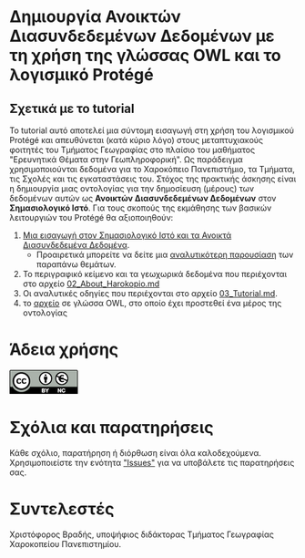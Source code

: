 # Δημιουργία Ανοικτών Διασυνδεδεμένων Δεδομένων με τη χρήση της γλώσσας OWL και το λογισμικό Protégé

## Σχετικά με το tutorial 
Το tutorial αυτό αποτελεί μια σύντομη εισαγωγή στη χρήση του λογισμικού Protégé και απευθύνεται (κατά κύριο λόγο) στους μεταπτυχιακούς φοιτητές του Τμήματος Γεωγραφίας στο πλαίσιο του μαθήματος "Ερευνητικά Θέματα στην Γεωπληροφορική". Ως παράδειγμα χρησιμοποιούνται δεδομένα για το Χαροκόπειο Πανεπιστήμιο, τα Τμήματα, τις Σχολές και τις εγκαταστάσεις του. Στόχος της πρακτικής άσκησης είναι η δημιουργία μιας οντολογίας για την δημοσίευση (μέρους) των δεδομένων αυτών ως **Ανοικτών Διασυνδεδεμένων Δεδομένων** στον **Σημασιολογικό Ιστό**.  Για τους σκοπούς της εκμάθησης των βασικών λειτουργιών του Protégé θα αξιοποιηθούν:

1. [Μια εισαγωγή στον Σημασιολογικό Ιστό και τα Ανοικτά Διασυνδεδεμένα Δεδομένα](01_Εισαγωγή.md). 
    - Προαιρετικά μπορείτε να δείτε μια [αναλυτικότερη παρουσίαση](2023-03_Παρουσίαση_ΠΜΣ_Διασυνδεδεμένα_Δεδομένα_Σημασιολογικός_Ιστός.pdf) των παραπάνω θεμάτων.
2. Το περιγραφικό κείμενο και τα γεωχωρικά δεδομένα που περιέχονται στο αρχείο [02_About_Harokopio.md](02_About_Harokopio.md)
3. Οι αναλυτικές οδηγίες που περιέχονται στο αρχείο [03_Tutorial.md](03_Tutorial.md).
4. το [αρχείο](04_HUA_Ontology.owl) σε γλώσσα OWL, στο οποίο έχει προστεθεί ένα μέρος της οντολογίας

# Άδεια χρήσης

[![Attribution-NonCommercial 4.0 International (CC BY-NC 4.0)](images/by-nc.eu.png)](https://creativecommons.org/licenses/by-nc/4.0/)

# Σχόλια και παρατηρήσεις

Κάθε σχόλιο, παρατήρηση ή διόρθωση είναι όλα καλοδεχούμενα. Χρησιμοποιείστε την ενότητα ["Issues"](https://github.com/c-vradis/protege_tutorial/issues) για να υποβάλετε τις παρατηρήσεις σας. 

# Συντελεστές

Χριστόφορος Βραδής, υποψήφιος διδάκτορας Τμήματος Γεωγραφίας Χαροκοπείου Πανεπιστημίου.